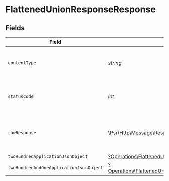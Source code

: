 # FlattenedUnionResponseResponse


## Fields

| Field                                                                                                                                       | Type                                                                                                                                        | Required                                                                                                                                    | Description                                                                                                                                 |
| ------------------------------------------------------------------------------------------------------------------------------------------- | ------------------------------------------------------------------------------------------------------------------------------------------- | ------------------------------------------------------------------------------------------------------------------------------------------- | ------------------------------------------------------------------------------------------------------------------------------------------- |
| `contentType`                                                                                                                               | *string*                                                                                                                                    | :heavy_check_mark:                                                                                                                          | HTTP response content type for this operation                                                                                               |
| `statusCode`                                                                                                                                | *int*                                                                                                                                       | :heavy_check_mark:                                                                                                                          | HTTP response status code for this operation                                                                                                |
| `rawResponse`                                                                                                                               | [\Psr\Http\Message\ResponseInterface](https://www.php-fig.org/psr/psr-7/#33-psrhttpmessageresponseinterface)                                | :heavy_check_mark:                                                                                                                          | Raw HTTP response; suitable for custom response parsing                                                                                     |
| `twoHundredApplicationJsonObject`                                                                                                           | [?Operations\FlattenedUnionResponseResponseBody](../../Models/Operations/FlattenedUnionResponseResponseBody.md)                             | :heavy_minus_sign:                                                                                                                          | OK                                                                                                                                          |
| `twoHundredAndOneApplicationJsonObject`                                                                                                     | [?Operations\FlattenedUnionResponseResponseBodiesResponseBody](../../Models/Operations/FlattenedUnionResponseResponseBodiesResponseBody.md) | :heavy_minus_sign:                                                                                                                          | Created                                                                                                                                     |